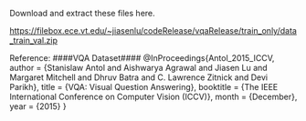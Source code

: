
Download and extract these files here.

https://filebox.ece.vt.edu/~jiasenlu/codeRelease/vqaRelease/train_only/data_train_val.zip

Reference:
####VQA Dataset####
@InProceedings{Antol_2015_ICCV,
author = {Stanislaw Antol and Aishwarya Agrawal and Jiasen Lu and Margaret Mitchell and Dhruv Batra and C. Lawrence Zitnick and Devi Parikh},
title = {VQA: Visual Question Answering},
booktitle = {The IEEE International Conference on Computer Vision (ICCV)},
month = {December},
year = {2015}
}
